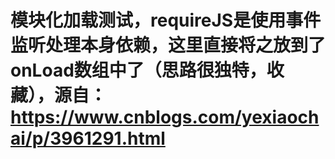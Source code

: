 # 模块化加载测试，requireJS是使用事件监听处理本身依赖，这里直接将之放到了onLoad数组中了（思路很独特，收藏），源自：https://www.cnblogs.com/yexiaochai/p/3961291.html
